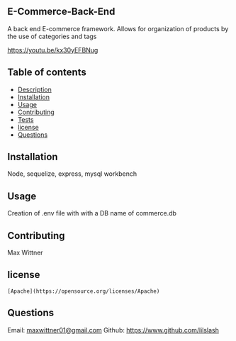 ## E-Commerce-Back-End

    

A back end E-commerce framework. Allows for organization of products by the use of categories and tags

https://youtu.be/kx30yEFBNug

## Table of contents

- [Description](#description)
- [Installation](#installation)
- [Usage](#usage)
- [Contributing](#contributing)
- [Tests](#tests)
- [license](#license)
- [Questions](#questions)

## Installation
Node, sequelize, express, mysql workbench

## Usage
Creation of .env file with with a DB name of commerce.db

## Contributing

Max Wittner

## license 
    
    [Apache](https://opensource.org/licenses/Apache)

## Questions

Email: maxwittner01@gmail.com
Github: https://www.github.com/lilslash



    